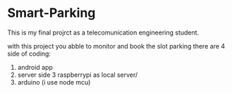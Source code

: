 # Smart-Parking
This is my final projrct as a telecomunication engineering student.

with this project you abble to monitor and book the slot parking
there are 4 side of coding:
1. android app
2. server side
3 raspberrypi as local server/
4. arduino (i use node mcu)
